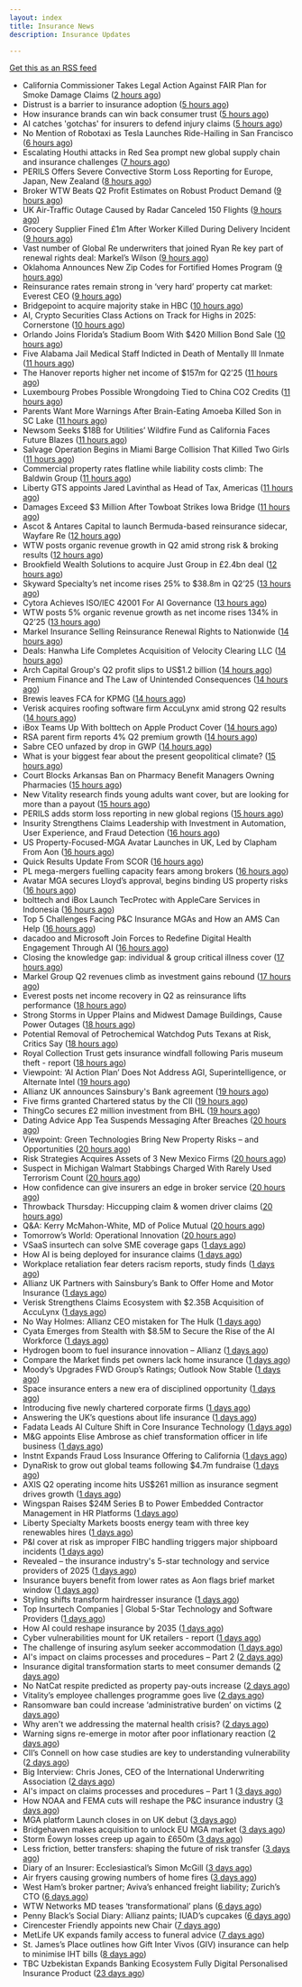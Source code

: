```yaml
---
layout: index
title: Insurance News
description: Insurance Updates

---
```


[Get this as an RSS feed](/insurance.rss)

<!-- news_marker starts -->
- California Commissioner Takes Legal Action Against FAIR Plan for Smoke Damage Claims ([2 hours ago](https://www.insurancejournal.com/news/west/2025/07/31/834076.htm))
- Distrust is a barrier to insurance adoption ([5 hours ago](https://www.dig-in.com/opinion/distrust-is-a-barrier-to-insurance-adoption))
- How insurance brands can win back consumer trust ([5 hours ago](https://www.dig-in.com/opinion/how-insurance-brands-can-win-back-consumer-trust))
- AI catches 'gotchas' for insurers to defend injury claims ([5 hours ago](https://www.dig-in.com/news/ai-catches-gotchas-for-insurers-to-defend-injury-claims))
- No Mention of Robotaxi as Tesla Launches Ride-Hailing in San Francisco ([6 hours ago](https://www.insurancejournal.com/news/west/2025/07/31/834051.htm))
- Escalating Houthi attacks in Red Sea prompt new global supply chain and insurance challenges ([7 hours ago](https://www.insurancebusinessmag.com/uk/news/marine/escalating-houthi-attacks-in-red-sea-prompt-new-global-supply-chain-and-insurance-challenges-544622.aspx))
- PERILS Offers Severe Convective Storm Loss Reporting for Europe, Japan, New Zealand ([8 hours ago](https://www.insurancejournal.com/news/international/2025/07/31/834018.htm))
- Broker WTW Beats Q2 Profit Estimates on Robust Product Demand ([9 hours ago](https://www.insurancejournal.com/news/national/2025/07/31/834015.htm))
- UK Air-Traffic Outage Caused by Radar Canceled 150 Flights ([9 hours ago](https://www.insurancejournal.com/news/international/2025/07/31/834008.htm))
- Grocery Supplier Fined £1m After Worker Killed During Delivery Incident ([9 hours ago](https://insurance-edge.net/2025/07/31/grocery-supplier-fined-1m-after-worker-killed-during-delivery-incident/))
- Vast number of Global Re underwriters that joined Ryan Re key part of renewal rights deal: Markel’s Wilson ([9 hours ago](https://www.reinsurancene.ws/vast-number-of-global-re-underwriters-that-joined-ryan-re-key-part-of-renewal-rights-deal-markels-wilson/))
- Oklahoma Announces New Zip Codes for Fortified Homes Program ([9 hours ago](https://www.insurancejournal.com/news/southcentral/2025/07/31/834000.htm))
- Reinsurance rates remain strong in ‘very hard’ property cat market: Everest CEO ([9 hours ago](https://www.reinsurancene.ws/reinsurance-rates-remain-strong-in-very-hard-property-cat-market-everest-ceo/))
- Bridgepoint to acquire majority stake in HBC ([10 hours ago](https://www.reinsurancene.ws/bridgepoint-to-acquire-majority-stake-in-hbc/))
- AI, Crypto Securities Class Actions on Track for Highs in 2025: Cornerstone ([10 hours ago](https://www.insurancejournal.com/news/national/2025/07/31/833954.htm))
- Orlando Joins Florida’s Stadium Boom With $420 Million Bond Sale ([10 hours ago](https://www.insurancejournal.com/news/southeast/2025/07/31/833981.htm))
- Five Alabama Jail Medical Staff Indicted in Death of Mentally Ill Inmate ([11 hours ago](https://www.insurancejournal.com/news/southeast/2025/07/31/833977.htm))
- The Hanover reports higher net income of $157m for Q2’25 ([11 hours ago](https://www.reinsurancene.ws/the-hanover-reports-higher-net-income-of-157m-for-q225/))
- Luxembourg Probes Possible Wrongdoing Tied to China CO2 Credits ([11 hours ago](https://www.insurancejournal.com/news/international/2025/07/31/833962.htm))
- Parents Want More Warnings After Brain-Eating Amoeba Killed Son in SC Lake ([11 hours ago](https://www.insurancejournal.com/news/southeast/2025/07/31/833968.htm))
- Newsom Seeks $18B for Utilities’ Wildfire Fund as California Faces Future Blazes ([11 hours ago](https://www.insurancejournal.com/news/west/2025/07/31/833966.htm))
- Salvage Operation Begins in Miami Barge Collision That Killed Two Girls ([11 hours ago](https://www.insurancejournal.com/news/southeast/2025/07/31/833958.htm))
- Commercial property rates flatline while liability costs climb: The Baldwin Group ([11 hours ago](https://www.reinsurancene.ws/commercial-property-rates-flatline-while-liability-costs-climb-the-baldwin-group/))
- Liberty GTS appoints Jared Lavinthal as Head of Tax, Americas ([11 hours ago](https://www.reinsurancene.ws/liberty-gts-appoints-jared-lavinthal-as-head-of-tax-americas/))
- Damages Exceed $3 Million After Towboat Strikes Iowa Bridge ([11 hours ago](https://www.insurancejournal.com/news/midwest/2025/07/31/833941.htm))
- Ascot & Antares Capital to launch Bermuda-based reinsurance sidecar, Wayfare Re ([12 hours ago](https://www.reinsurancene.ws/ascot-antares-capital-to-launch-bermuda-based-reinsurance-sidecar-wayfare-re/))
- WTW posts organic revenue growth in Q2 amid strong risk & broking results ([12 hours ago](https://www.insurancebusinessmag.com/uk/news/breaking-news/wtw-posts-organic-revenue-growth-in-q2-amid-strong-risk-and-broking-results-544566.aspx))
- Brookfield Wealth Solutions to acquire Just Group in £2.4bn deal ([12 hours ago](https://www.reinsurancene.ws/brookfield-wealth-solutions-to-acquire-just-group-in-2-4bn-deal/))
- Skyward Specialty’s net income rises 25% to $38.8m in Q2’25 ([13 hours ago](https://www.reinsurancene.ws/skyward-specialtys-net-income-rises-25-to-38-8m-in-q225/))
- Cytora Achieves ISO/IEC 42001 For AI Governance ([13 hours ago](https://insurance-edge.net/2025/07/31/cytora-achieves-iso-iec-42001-for-ai-governance/))
- WTW posts 5% organic revenue growth as net income rises 134% in Q2’25 ([13 hours ago](https://www.reinsurancene.ws/wtw-posts-5-organic-revenue-growth-as-net-income-rises-134-in-q225/))
- Markel Insurance Selling Reinsurance Renewal Rights to Nationwide ([14 hours ago](https://www.insurancejournal.com/news/international/2025/07/31/833921.htm))
- Deals: Hanwha Life Completes Acquisition of Velocity Clearing LLC ([14 hours ago](https://insurance-edge.net/2025/07/31/deals-hanwha-life-completes-acquisition-of-velocity-clearing-llc/))
- Arch Capital Group's Q2 profit slips to US$1.2 billion ([14 hours ago](https://www.insurancebusinessmag.com/uk/news/breaking-news/arch-capital-groups-q2-profit-slips-to-us1-2-billion-544517.aspx))
- Premium Finance and The Law of Unintended Consequences ([14 hours ago](https://insurance-edge.net/2025/07/31/premium-finance-and-the-law-of-unintended-consequences/))
- Brewis leaves FCA for KPMG ([14 hours ago](https://www.postonline.co.uk/news/7958288/brewis-leaves-fca-for-kpmg))
- Verisk acquires roofing software firm AccuLynx amid strong Q2 results ([14 hours ago](https://www.insurancebusinessmag.com/uk/news/technology/verisk-acquires-roofing-software-firm-acculynx-amid-strong-q2-results-544512.aspx))
- iBox Teams Up With bolttech on Apple Product Cover ([14 hours ago](https://insurance-edge.net/2025/07/31/ibox-teams-up-with-bolttech-on-apple-product-cover/))
- RSA parent firm reports 4% Q2 premium growth ([14 hours ago](https://www.insurancebusinessmag.com/uk/news/breaking-news/rsa-parent-firm-reports-4-q2-premium-growth-544509.aspx))
- Sabre CEO unfazed by drop in GWP ([14 hours ago](https://www.postonline.co.uk/news/7958286/sabre-ceo-unfazed-by-drop-in-gwp))
- What is your biggest fear about the present geopolitical climate? ([15 hours ago](https://www.insurancebusinessmag.com/uk/tv/what-is-your-biggest-fear-about-the-present-geopolitical-climate-544507.aspx))
- Court Blocks Arkansas Ban on Pharmacy Benefit Managers Owning Pharmacies ([15 hours ago](https://www.insurancejournal.com/news/southcentral/2025/07/31/833732.htm))
- New Vitality research finds young adults want cover, but are looking for more than a payout ([15 hours ago](https://ifamagazine.com/new-vitality-research-finds-young-adults-want-cover-but-are-looking-for-more-than-a-payout/))
- PERILS adds storm loss reporting in new global regions ([15 hours ago](https://www.insurancebusinessmag.com/uk/news/breaking-news/perils-adds-storm-loss-reporting-in-new-global-regions-544580.aspx))
- Insurity Strengthens Claims Leadership with Investment in Automation, User Experience, and Fraud Detection ([16 hours ago](https://www.insurtechinsights.com/insurity-strengthens-claims-leadership-with-investment-in-automation-user-experience-and-fraud-detection/))
- US Property-Focused-MGA Avatar Launches in UK, Led by Clapham From Aon ([16 hours ago](https://www.insurancejournal.com/news/international/2025/07/31/833913.htm))
- Quick Results Update From SCOR ([16 hours ago](https://insurance-edge.net/2025/07/31/quick-results-update-from-scor/))
- PL mega-mergers fuelling capacity fears among brokers ([16 hours ago](https://www.postonline.co.uk/broker/7958268/pl-mega-mergers-fuelling-capacity-fears-among-brokers))
- Avatar MGA secures Lloyd’s approval, begins binding US property risks ([16 hours ago](https://www.insurancebusinessmag.com/uk/news/breaking-news/avatar-mga-secures-lloyds-approval-begins-binding-us-property-risks-544501.aspx))
- bolttech and iBox Launch TecProtec with AppleCare Services in Indonesia ([16 hours ago](https://www.insurtechinsights.com/bolttech-and-ibox-launch-tecprotec-with-applecare-services-in-indonesia/))
- Top 5 Challenges Facing P&C Insurance MGAs and How an AMS Can Help ([16 hours ago](https://www.insurancejournal.com/blogs/expert-insured/2025/07/31/833680.htm))
- dacadoo and Microsoft Join Forces to Redefine Digital Health Engagement Through AI ([16 hours ago](https://www.insurtechinsights.com/dacadoo-and-microsoft-join-forces-to-redefine-digital-health-engagement-through-ai/))
- Closing the knowledge gap: individual & group critical illness cover ([17 hours ago](https://ifamagazine.com/closing-the-knowledge-gap-individual-group-critical-illness-cover/))
- Markel Group Q2 revenues climb as investment gains rebound ([17 hours ago](https://www.insurancebusinessmag.com/uk/news/breaking-news/markel-group-q2-revenues-climb-as-investment-gains-rebound-544488.aspx))
- Everest posts net income recovery in Q2 as reinsurance lifts performance ([18 hours ago](https://www.insurancebusinessmag.com/uk/news/breaking-news/everest-posts-net-income-recovery-in-q2-as-reinsurance-lifts-performance-544480.aspx))
- Strong Storms in Upper Plains and Midwest Damage Buildings, Cause Power Outages ([18 hours ago](https://www.insurancejournal.com/news/midwest/2025/07/31/833900.htm))
- Potential Removal of Petrochemical Watchdog Puts Texans at Risk, Critics Say ([18 hours ago](https://www.insurancejournal.com/news/southcentral/2025/07/31/833636.htm))
- Royal Collection Trust gets insurance windfall following Paris museum theft - report ([18 hours ago](https://www.insurancebusinessmag.com/uk/news/breaking-news/royal-collection-trust-gets-insurance-windfall-following-paris-museum-theft--report-544479.aspx))
- Viewpoint: ‘AI Action Plan’ Does Not Address AGI, Superintelligence, or Alternate Intel ([19 hours ago](https://www.insurancejournal.com/news/national/2025/07/31/833888.htm))
- Allianz UK announces Sainsbury's Bank agreement ([19 hours ago](https://www.insurancebusinessmag.com/uk/news/property-insurance/allianz-uk-announces-sainsburys-bank-agreement-544477.aspx))
- Five firms granted Chartered status by the CII ([19 hours ago](https://www.insurancebusinessmag.com/uk/news/breaking-news/five-firms-granted-chartered-status-by-the-cii-544476.aspx))
- ThingCo secures £2 million investment from BHL ([19 hours ago](https://www.insurancebusinessmag.com/uk/news/technology/thingco-secures-2-million-investment-from-bhl-544475.aspx))
- Dating Advice App Tea Suspends Messaging After Breaches ([20 hours ago](https://www.insurancejournal.com/news/national/2025/07/31/833868.htm))
- Viewpoint: Green Technologies Bring New Property Risks – and Opportunities ([20 hours ago](https://www.insurancejournal.com/news/international/2025/07/31/833856.htm))
- Risk Strategies Acquires Assets of 3 New Mexico Firms ([20 hours ago](https://www.insurancejournal.com/news/west/2025/07/31/833862.htm))
- Suspect in Michigan Walmart Stabbings Charged With Rarely Used Terrorism Count ([20 hours ago](https://www.insurancejournal.com/news/midwest/2025/07/31/833882.htm))
- How confidence can give insurers an edge in broker service ([20 hours ago](https://www.postonline.co.uk/commercial/7958281/how-confidence-can-give-insurers-an-edge-in-broker-service))
- Throwback Thursday: Hiccupping claim & women driver claims ([20 hours ago](https://www.postonline.co.uk/personal/7956737/throwback-thursday-hiccupping-claim-women-driver-claims))
- Q&A: Kerry McMahon-White, MD of Police Mutual ([20 hours ago](https://www.postonline.co.uk/personal/7957854/qa-kerry-mcmahon-white-md-of-police-mutual))
- Tomorrow’s World: Operational Innovation ([20 hours ago](https://www.postonline.co.uk/personal/7958049/tomorrow%E2%80%99s-world-operational-innovation))
- VSaaS insurtech can solve SME coverage gaps ([1 days ago](https://www.dig-in.com/news/vsaas-insurtech-can-solve-sme-coverage-gaps))
- How AI is being deployed for insurance claims ([1 days ago](https://www.dig-in.com/list/how-ai-is-being-deployed-for-insurance-claims))
- Workplace retaliation fear deters racism reports, study finds ([1 days ago](https://www.insurancebusinessmag.com/uk/business-strategy/workplace-retaliation-fear-deters-racism-reports-study-finds-544440.aspx))
- Allianz UK Partners with Sainsbury’s Bank to Offer Home and Motor Insurance ([1 days ago](https://www.insurtechinsights.com/allianz-uk-partners-with-sainsburys-bank-to-offer-home-and-motor-insurance/))
- Verisk Strengthens Claims Ecosystem with $2.35B Acquisition of AccuLynx ([1 days ago](https://www.insurtechinsights.com/verisk-strengthens-claims-ecosystem-with-2-35b-acquisition-of-acculynx/))
- No Way Holmes: Allianz CEO mistaken for The Hulk ([1 days ago](https://www.postonline.co.uk/news/7958276/no-way-holmes-allianz-ceo-mistaken-for-the-hulk))
- Cyata Emerges from Stealth with $8.5M to Secure the Rise of the AI Workforce ([1 days ago](https://www.insurtechinsights.com/cyata-emerges-from-stealth-with-8-5m-to-secure-the-rise-of-the-ai-workforce/))
- Hydrogen boom to fuel insurance innovation – Allianz ([1 days ago](https://www.insurancebusinessmag.com/uk/news/breaking-news/hydrogen-boom-to-fuel-insurance-innovation--allianz-544357.aspx))
- Compare the Market finds pet owners lack home insurance ([1 days ago](https://www.postonline.co.uk/news/7958275/compare-the-market-finds-pet-owners-lack-home-insurance))
- Moody’s Upgrades FWD Group’s Ratings; Outlook Now Stable ([1 days ago](https://www.insurtechinsights.com/moodys-upgrades-fwd-groups-ratings-outlook-now-stable/))
- Space insurance enters a new era of disciplined opportunity ([1 days ago](https://www.insurancebusinessmag.com/uk/news/breaking-news/space-insurance-enters-a-new-era-of-disciplined-opportunity-544349.aspx))
- Introducing five newly chartered corporate firms ([1 days ago](https://ifamagazine.com/introducing-five-newly-chartered-corporate-firms/))
- Answering the UK’s questions about life insurance ([1 days ago](https://ifamagazine.com/answering-the-uks-questions-about-life-insurance/))
- Fadata Leads AI Culture Shift in Core Insurance Technology ([1 days ago](https://www.insurtechinsights.com/fadata-leads-ai-culture-shift-in-core-insurance-technology/))
- M&G appoints Elise Ambrose as chief transformation officer in life business ([1 days ago](https://ifamagazine.com/mg-appoints-elise-ambrose-as-chief-transformation-officer-in-life-business/))
- Instnt Expands Fraud Loss Insurance Offering to California ([1 days ago](https://www.insurtechinsights.com/instnt-expands-fraud-loss-insurance-offering-to-california/))
- DynaRisk to grow out global teams following $4.7m fundraise ([1 days ago](https://www.postonline.co.uk/news/7958270/dynarisk-to-grow-out-global-teams-following-47m-fundraise))
- AXIS Q2 operating income hits US$261 million as insurance segment drives growth ([1 days ago](https://www.insurancebusinessmag.com/uk/news/breaking-news/axis-q2-operating-income-hits-us261-million-as-insurance-segment-drives-growth-544322.aspx))
- Wingspan Raises $24M Series B to Power Embedded Contractor Management in HR Platforms ([1 days ago](https://www.insurtechinsights.com/wingspan-raises-24m-series-b-to-power-embedded-contractor-management-in-hr-platforms/))
- Liberty Specialty Markets boosts energy team with three key renewables hires ([1 days ago](https://www.insurancebusinessmag.com/uk/news/breaking-news/liberty-specialty-markets-boosts-energy-team-with-three-key-renewables-hires-544320.aspx))
- P&I cover at risk as improper FIBC handling triggers major shipboard incidents ([1 days ago](https://www.insurancebusinessmag.com/uk/news/marine/pandi-cover-at-risk-as-improper-fibc-handling-triggers-major-shipboard-incidents-544315.aspx))
- Revealed – the insurance industry's 5-star technology and service providers of 2025 ([1 days ago](https://www.insurancebusinessmag.com/uk/news/breaking-news/revealed--the-insurance-industrys-5star-technology-and-service-providers-of-2025-544219.aspx))
- Insurance buyers benefit from lower rates as Aon flags brief market window ([1 days ago](https://www.insurancebusinessmag.com/uk/news/breaking-news/insurance-buyers-benefit-from-lower-rates-as-aon-flags-brief-market-window-544305.aspx))
- Styling shifts transform hairdresser insurance ([1 days ago](https://www.postonline.co.uk/commercial/7957886/styling-shifts-transform-hairdresser-insurance))
- Top Insurtech Companies | Global 5-Star Technology and Software Providers ([1 days ago](https://www.insurancebusinessmag.com/uk/best-insurance/top-insurtech-companies--global-5star-technology-and-software-providers-543653.aspx))
- How AI could reshape insurance by 2035 ([1 days ago](https://www.insurancebusinessmag.com/uk/news/technology/how-ai-could-reshape-insurance-by-2035-544293.aspx))
- Cyber vulnerabilities mount for UK retailers - report ([1 days ago](https://www.insurancebusinessmag.com/uk/news/breaking-news/cyber-vulnerabilities-mount-for-uk-retailers--report-544292.aspx))
- The challenge of insuring asylum seeker accommodation ([1 days ago](https://www.postonline.co.uk/commercial/7957907/the-challenge-of-insuring-asylum-seeker-accommodation))
- AI's impact on claims processes and procedures – Part 2 ([2 days ago](https://www.dig-in.com/news/ais-impact-on-claims-processes-and-procedures-part-2))
- Insurance digital transformation starts to meet consumer demands ([2 days ago](https://www.dig-in.com/opinion/insurance-digital-transformation-starts-to-meet-consumer-demands))
- No NatCat respite predicted as property pay-outs increase ([2 days ago](https://www.postonline.co.uk/news/7958264/no-natcat-respite-predicted-as-property-pay-outs-increase))
- Vitality’s employee challenges programme goes live ([2 days ago](https://ifamagazine.com/vitalitys-employee-challenges-programme-goes-live/))
- Ransomware ban could increase ‘administrative burden’ on victims ([2 days ago](https://www.postonline.co.uk/technology/7958256/ransomware-ban-could-increase-%E2%80%98administrative-burden%E2%80%99-on-victims))
- Why aren't we addressing the maternal health crisis? ([2 days ago](https://www.dig-in.com/opinion/why-arent-we-addressing-the-maternal-health-crisis))
- Warning signs re-emerge in motor after poor inflationary reaction ([2 days ago](https://www.postonline.co.uk/news/7958258/warning-signs-re-emerge-in-motor-after-poor-inflationary-reaction))
- CII’s Connell on how case studies are key to understanding vulnerability ([2 days ago](https://www.postonline.co.uk/regulation/7958016/ciis-connell-on-how-case-studies-are-key-to-understanding-vulnerability))
- Big Interview: Chris Jones, CEO of the International Underwriting Association ([2 days ago](https://www.postonline.co.uk/lloyd%E2%80%99slondon/7957895/big-interview-chris-jones-ceo-of-the-international-underwriting-association))
- AI's impact on claims processes and procedures – Part 1 ([3 days ago](https://www.dig-in.com/news/ais-impact-on-claims-processes-and-procedures-part-1))
- How NOAA and FEMA cuts will reshape the P&C insurance industry ([3 days ago](https://www.dig-in.com/opinion/how-noaa-and-fema-cuts-will-affect-p-c-insurance))
- MGA platform Launch closes in on UK debut ([3 days ago](https://www.postonline.co.uk/commercial/7958247/mga-platform-launch-closes-in-on-uk-debut))
- Bridgehaven makes acquisition to unlock EU MGA market ([3 days ago](https://www.postonline.co.uk/commercial/7958254/bridgehaven-makes-acquisition-to-unlock-eu-mga-market))
- Storm Éowyn losses creep up again to £650m ([3 days ago](https://www.postonline.co.uk/claims/7958253/storm-%C3%A9owyn-losses-creep-up-again-to-%C2%A3650m))
- Less friction, better transfers: shaping the future of risk transfer ([3 days ago](https://ifamagazine.com/less-friction-better-transfers-shaping-the-future-of-risk-transfer/))
- Diary of an Insurer: Ecclesiastical’s Simon McGill ([3 days ago](https://www.postonline.co.uk/commercial/7957624/diary-of-an-insurer-ecclesiastical%E2%80%99s-simon-mcgill))
- Air fryers causing growing numbers of home fires ([3 days ago](https://www.postonline.co.uk/claims/7957949/air-fryers-causing-growing-numbers-of-home-fires))
- West Ham’s broker partner; Aviva’s enhanced freight liability; Zurich’s CTO ([6 days ago](https://www.postonline.co.uk/news/7958240/west-hams-broker-partner-avivas-enhanced-freight-liability-zurichs-cto))
- WTW Networks MD teases ‘transformational’ plans ([6 days ago](https://www.postonline.co.uk/broker/7958211/wtw-networks-md-teases-%E2%80%98transformational%E2%80%99-plans))
- Penny Black’s Social Diary: Allianz paints; IUAD’s cupcakes ([6 days ago](https://www.postonline.co.uk/people/7957979/penny-black%E2%80%99s-social-diary-allianz-paints-iuad%E2%80%99s-cupcakes))
- Cirencester Friendly appoints new Chair ([7 days ago](https://ifamagazine.com/cirencester-friendly-appoints-new-chair/))
- MetLife UK expands family access to funeral advice ([7 days ago](https://ifamagazine.com/metlife-uk-expands-family-access-to-funeral-advice/))
- St. James’s Place outlines how Gift Inter Vivos (GIV) insurance can help to minimise IHT bills ([8 days ago](https://ifamagazine.com/st-jamess-place-outlines-how-gift-inter-vivos-giv-insurance-can-help-to-minimise-iht-bills/))
- TBC Uzbekistan Expands Banking Ecosystem Fully Digital Personalised Insurance Product ([23 days ago](https://thefintechtimes.com/tbc-uzbekistan-launches-fully-digital-personalised-insurance-product/))

<!-- news_marker ends -->